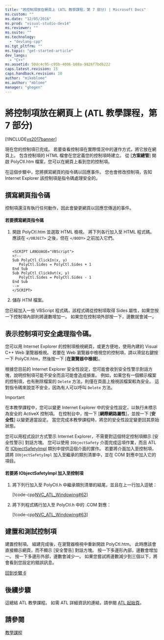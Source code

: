 ```yaml
---
title: "將控制項放在網頁上 (ATL 教學課程，第 7 部分) | Microsoft Docs"
ms.custom: ""
ms.date: "12/05/2016"
ms.prod: "visual-studio-dev14"
ms.reviewer: ""
ms.suite: ""
ms.technology: 
  - "devlang-cpp"
ms.tgt_pltfrm: ""
ms.topic: "get-started-article"
dev_langs: 
  - "C++"
ms.assetid: 50dc4c95-c95b-4006-b88a-9826f7bdb222
caps.latest.revision: 15
caps.handback.revision: 10
author: "mikeblome"
ms.author: "mblome"
manager: "ghogen"
---
```

# 將控制項放在網頁上 (ATL 教學課程，第 7 部分)
[!INCLUDE[vs2017banner](../assembler/inline/includes/vs2017banner.md)]

現在您的控制項已完成。  若要查看控制項在實際情況中的運作方式，將它放在網頁上。  包含控制項的 HTML 檔會在您定義您的控制項時建立。  從 \[**方案總管**\] 開啟 PolyCtl.htm 檔案，您可以在網頁上看到您的控制項。  
  
 在這個步驟中，您將撰寫網頁的指令碼以回應事件。  您也會修改控制項，告知 Internet Explorer 該控制項是指令碼處理安全的。  
  
## 撰寫網頁指令碼  
 控制項還沒有執行任何動作，因此會變更網頁以回應您傳送的事件。  
  
#### 若要撰寫網頁指令碼  
  
1.  開啟 PolyCtl.htm 並選取 HTML 檢視。  將下列各行加入至 HTML 程式碼。  應該在 `</OBJECT>` 之後，但在 `</BODY>` 之前加入它們。  
  
    ```  
  
    <SCRIPT LANGUAGE="VBScript">  
    <!--  
    Sub PolyCtl_ClickIn(x, y)  
       PolyCtl.Sides = PolyCtl.Sides + 1  
    End Sub  
    Sub PolyCtl_ClickOut(x, y)  
       PolyCtl.Sides = PolyCtl.Sides - 1  
    End Sub  
    -->  
    </SCRIPT>  
    ```  
  
2.  儲存 HTM 檔案。  
  
 您已經加入一些 VBScript 程式碼，該程式碼從控制項取得 Sides 屬性，如果您按一下控制項內部則將邊數增加一。  如果您在控制項外部按一下，邊數就會減一。  
  
## 表示控制項可安全處理指令碼。  
 您可以用 Internet Explorer 的控制項檢視網頁，或更方便地，使用內建的 Visual C\+\+ Web 瀏覽器檢視。  若要在 Web 瀏覽器中檢視您的控制項，請以滑鼠右鍵按一下 PolyCtl.htm，然後按一下 \[**在瀏覽器中檢視**\]。  
  
 根據您目前的 Internet Explorer 安全性設定，您可能會收到安全性警示對話方塊，說明控制項可能不安全而且可能會造成損害。  例如，如果您有一個顯示檔案的控制項，也有刪除檔案的 `Delete` 方法，則僅在頁面上檢視該檔案較為安全。  這對指令碼來說並不安全，因為有人可以呼叫 `Delete` 方法。  
  
> [!IMPORTANT]
>  在本教學課程中，您可以變更 Internet Explorer 中的安全性設定，以執行未標示為安全的 ActiveX 控制項。  在控制台中，按一下 \[**網際網路屬性**\]，並按一下 \[**安全性**\] 以變更適當設定。  當您完成本教學課程時，將您的安全性設定變更回其原始狀態。  
  
 您可以用程式設計方式警示 Internet Explorer，不需要對這個特定控制項顯示 \[安全性警示\] 對話方塊。  您可以使用 `IObjectSafety` 介面完成這項作業，而且 ATL 在 [IObjectSafetyImpl](../atl/reference/iobjectsafetyimpl-class.md) 類別中提供這個介面的實作。  若要將介面加入至控制項，請將 `IObjectSafetyImpl` 加入至繼承的類別清單中，並在 COM 對應中加入它的項目。  
  
#### 若要將 IObjectSafetyImpl 加入至控制項  
  
1.  將下列行加入至 PolyCtl.h 中繼承類別清單的結尾，並且在上一行加入逗號：  
  
     [!code-cpp[NVC_ATL_Windowing#62](../atl/codesnippet/CPP/putting-the-control-on-a-web-page-atl-tutorial-part-7_1.h)]  
  
2.  將下列程式碼行加入至 PolyCtl.h 中的 .COM 對應：  
  
     [!code-cpp[NVC_ATL_Windowing#63](../atl/codesnippet/CPP/putting-the-control-on-a-web-page-atl-tutorial-part-7_2.h)]  
  
## 建置和測試控制項  
 建置控制項。  組建完成後，在瀏覽器檢視中重新開啟 PolyCtl.htm。  此時應該會直接顯示網頁，而不顯示 \[安全警告\] 對話方塊。  按一下多邊形內部，邊數會增加一。  按一下多邊形外部，邊數會減少一。  如果您嘗試將邊數減少到三個以下，將會看到您設定的錯誤訊息。  
  
 [回到步驟 6](../atl/adding-a-property-page-atl-tutorial-part-6.md)  
  
## 後續步驟  
 這總結 ATL 教學課程。  如需 ATL 詳細資訊的連結，請參閱 [ATL 起始頁](../atl/active-template-library-atl-concepts.md)。  
  
## 請參閱  
 [教學課程](../atl/active-template-library-atl-tutorial.md)